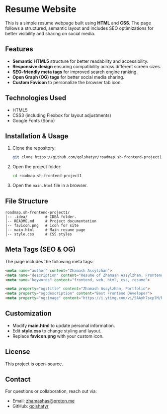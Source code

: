 # Resume Website

This is a simple resume webpage built using **HTML** and **CSS**. The page follows a structured, semantic layout and includes SEO optimizations for better visibility and sharing on social media.

## Features
- **Semantic HTML5** structure for better readability and accessibility.
- **Responsive design** ensuring compatibility across different screen sizes.
- **SEO-friendly meta tags** for improved search engine ranking.
- **Open Graph (OG) tags** for better social media sharing.
- **Custom Favicon** to personalize the browser tab icon.

## Technologies Used
- HTML5
- CSS3 (including Flexbox for layout adjustments)
- Google Fonts (Sono)

## Installation & Usage
1. Clone the repository:
   ```sh
   git clone https://github.com/qolshatyr/roadmap.sh-frontend-project1
   ```
2. Open the project folder:
   ```sh
   cd roadmap.sh-frontend-project1
   ```
3. Open the `main.html` file in a browser.

## File Structure
```
roadmap.sh-frontend-project1/
│-- .idea/        # IDEA folder.
│-- README.md     # Project documentation
|-- favicon.png   # icon for site
│-- main.html     # Main resume page
│-- style.css     # CSS styles
```

## Meta Tags (SEO & OG)
The page includes the following meta tags:
```html
<meta name="author" content="Zhamash Assylzhan">
<meta name="description" content="Resume of Zhamash Assylzhan, Frontend Developer">
<meta name="keywords" content="frontend, web, html, css, resume">

<meta property="og:title" content="Zhamash Assylzhan, Portfolio">
<meta property="og:description" content="Best Frontend Developer">
<meta property="og:image" content="https://i.ytimg.com/vi/5AAyh7scplM/hq720.jpg?sqp=-oaymwEhCK4FEIIDSFryq4qpAxMIARUAAAAAGAElAADIQj0AgKJD&rs=AOn4CLB8sKmlAv7uyI0YWqQGRLr1NzxLvA">
```

## Customization
- Modify **main.html** to update personal information.
- Edit **style.css** to change styling and layout.
- Replace **favicon.png** with your custom icon.

## License
This project is open-source.

## Contact
For questions or collaboration, reach out via:
- Email: [zhamashas@proton.me](mailto:zhamashas@proton.me>=)
- GitHub: [qolshatyr](https://github.com/qolshatyr)

